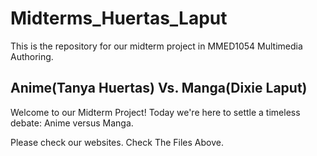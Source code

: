 # Midterms_Huertas_Laput
This is the repository for our midterm project in MMED1054 Multimedia Authoring.

## Anime(Tanya Huertas) Vs. Manga(Dixie Laput)

Welcome to our Midterm Project! Today we're here to settle a timeless debate: Anime versus Manga. 

Please check our websites. Check The Files Above.